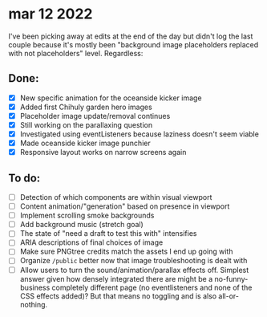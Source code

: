 # mar 12 2022

I've been picking away at edits at the end of the day but didn't log the last couple because it's mostly been "background image placeholders replaced with not placeholders" level. Regardless:

## Done:
- [x] New specific animation for the oceanside kicker image
- [x] Added first Chihuly garden hero images
- [x] Placeholder image update/removal continues
- [x] Still working on the parallaxing question
- [x] Investigated using eventListeners because laziness doesn't seem viable 
- [x] Made oceanside kicker image punchier 
- [x] Responsive layout works on narrow screens again

## To do:
- [ ] Detection of which components are within visual viewport
- [ ] Content animation/"generation" based on presence in viewport
- [ ] Implement scrolling smoke backgrounds 
- [ ] Add background music (stretch goal)
- [ ] The state of "need a draft to test this with" intensifies
- [ ] ARIA descriptions of final choices of image 
- [ ] Make sure PNGtree credits match the assets I end up going with
- [ ] Organize `/public` better now that image troubleshooting is dealt with 
- [ ] Allow users to turn the sound/animation/parallax effects off. Simplest answer given how densely integrated there are might be a no-funny-business completely different page (no eventlisteners and none of the CSS effects added)? But that means no toggling and is also all-or-nothing.
